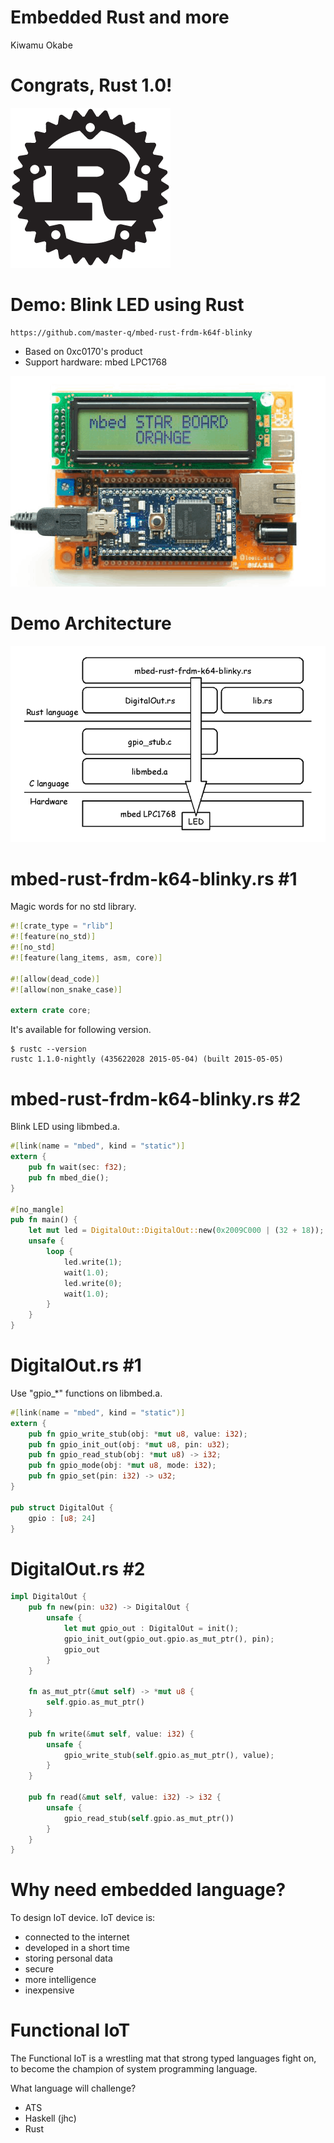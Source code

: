 # Embedded Rust and more

Kiwamu Okabe

# Congrats, Rust 1.0!

![inline](img/rust.png)

# Demo: Blink LED using Rust

```
https://github.com/master-q/mbed-rust-frdm-k64f-blinky
```

* Based on 0xc0170's product
* Support hardware: mbed LPC1768

![inline](img/mbed_StarBoard_Orange.png)

# Demo Architecture

![inline](draw/arch.png)

# mbed-rust-frdm-k64-blinky.rs #1

Magic words for no std library.

```rust
#![crate_type = "rlib"]
#![feature(no_std)]
#![no_std]
#![feature(lang_items, asm, core)]

#![allow(dead_code)]
#![allow(non_snake_case)]

extern crate core;
```

It's available for following version.

```
$ rustc --version
rustc 1.1.0-nightly (435622028 2015-05-04) (built 2015-05-05)
```

# mbed-rust-frdm-k64-blinky.rs #2

Blink LED using libmbed.a.

```rust
#[link(name = "mbed", kind = "static")]
extern {
    pub fn wait(sec: f32);
    pub fn mbed_die();
}

#[no_mangle]
pub fn main() {
    let mut led = DigitalOut::DigitalOut::new(0x2009C000 | (32 + 18));
    unsafe {
        loop {
            led.write(1);
            wait(1.0);
            led.write(0);
            wait(1.0);
        }
    }
}
```

# DigitalOut.rs #1

Use "gpio_*" functions on libmbed.a.

```rust
#[link(name = "mbed", kind = "static")]
extern {
    pub fn gpio_write_stub(obj: *mut u8, value: i32);
    pub fn gpio_init_out(obj: *mut u8, pin: u32);
    pub fn gpio_read_stub(obj: *mut u8) -> i32;
    pub fn gpio_mode(obj: *mut u8, mode: i32);
    pub fn gpio_set(pin: i32) -> u32;
}

pub struct DigitalOut {
    gpio : [u8; 24]
}

```

# DigitalOut.rs #2

```rust
impl DigitalOut {
    pub fn new(pin: u32) -> DigitalOut {
        unsafe {
            let mut gpio_out : DigitalOut = init();
            gpio_init_out(gpio_out.gpio.as_mut_ptr(), pin);
            gpio_out
        }
    }

    fn as_mut_ptr(&mut self) -> *mut u8 {
        self.gpio.as_mut_ptr()
    }

    pub fn write(&mut self, value: i32) {
        unsafe {
            gpio_write_stub(self.gpio.as_mut_ptr(), value);
        }
    }

    pub fn read(&mut self, value: i32) -> i32 {
        unsafe {
            gpio_read_stub(self.gpio.as_mut_ptr())
        }
    }
}
```

# Why need embedded language?

To design IoT device. IoT device is:

* connected to the internet
* developed in a short time
* storing personal data
* secure
* more intelligence
* inexpensive

# Functional IoT

The Functional IoT is a wrestling mat that strong typed languages fight on, to become the champion of system programming language.

What language will challenge?

* ATS
* Haskell (jhc)
* Rust
